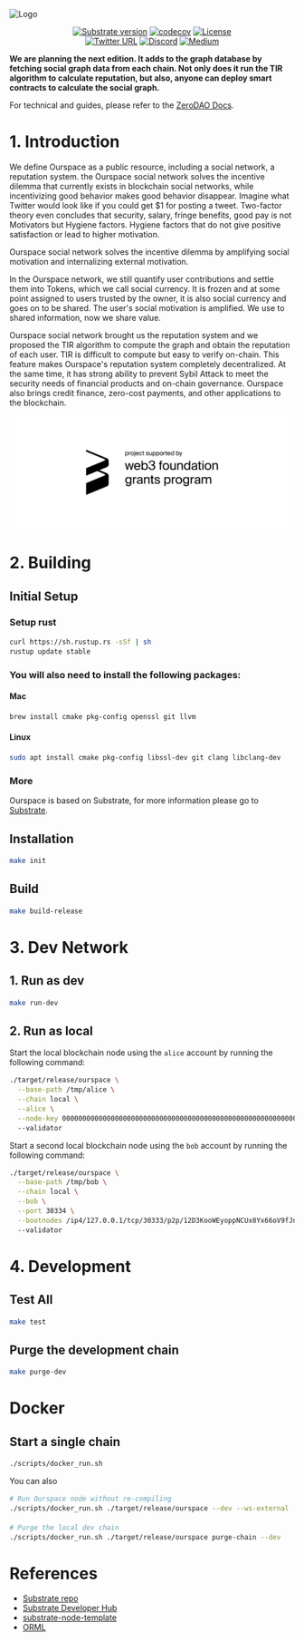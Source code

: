 ![Logo](https://pic.tom24h.com/orsourspace-index.png)

<div align="center">

[![Substrate version](https://img.shields.io/badge/Substrate-3.0.0-brightgreen?logo=Parity%20Substrate)](https://substrate.dev/)
[![codecov](https://codecov.io/gh/ZeroDAO/ourspace/branch/main/graph/badge.svg)](https://app.codecov.io/gh/ZeroDAO/ourspace)
[![License](https://img.shields.io/github/license/ZeroDAO/ourspace?color=green)](https://github.com/ZeroDAO/ourspace/blob/main/LICENSE)
 <br />
[![Twitter URL](https://img.shields.io/twitter/url?style=social&url=https%3A%2F%2Ftwitter.com%2Fzerodaonet)](https://twitter.com/zerodaonet)
[![Discord](https://img.shields.io/badge/Discord-gray?logo=discord)](https://discord.gg/K56C6jtr)
[![Medium](https://img.shields.io/badge/Medium-gray?logo=medium)](https://zerodao.medium.com/)

</div>

**We are planning the next edition. It adds to the graph database by fetching social graph data from each chain. Not only does it run the TIR algorithm to calculate reputation, but also, anyone can deploy smart contracts to calculate the social graph.**

For technical and guides, please refer to the [ZeroDAO Docs](https://docs.zerodao.net/).

# 1. Introduction

We define Ourspace as a public resource, including a social network, a reputation system. the Ourspace social network solves the incentive dilemma that currently exists in blockchain social networks, while incentivizing good behavior makes good behavior disappear. Imagine what Twitter would look like if you could get $1 for posting a tweet. Two-factor theory even concludes that security, salary, fringe benefits, good pay is not Motivators but Hygiene factors. Hygiene factors that do not give positive satisfaction or lead to higher motivation.

Ourspace social network solves the incentive dilemma by amplifying social motivation and internalizing external motivation.

In the Ourspace network, we still quantify user contributions and settle them into Tokens, which we call social currency. It is frozen and at some point assigned to users trusted by the owner, it is also social currency and goes on to be shared. The user's social motivation is amplified. We use to shared information, now we share value.

Ourspace social network brought us the reputation system and we proposed the TIR algorithm to compute the graph and obtain the reputation of each user. TIR is difficult to compute but easy to verify on-chain. This feature makes Ourspace's reputation system completely decentralized. At the same time, it has strong ability to prevent Sybil Attack to meet the security needs of financial products and on-chain governance. Ourspace also brings credit finance, zero-cost payments, and other applications to the blockchain.

![Web3 Grants](https://github.com/ZeroDAO/www.ourspace.network/blob/main/src/assets/images/w3f.svg)

# 2. Building

## Initial Setup

### Setup rust

```bash
curl https://sh.rustup.rs -sSf | sh
rustup update stable
```

### You will also need to install the following packages:

#### Mac

```bash
brew install cmake pkg-config openssl git llvm
```

#### Linux

```bash
sudo apt install cmake pkg-config libssl-dev git clang libclang-dev
```

### More

Ourspace is based on Substrate, for more information please go to [Substrate](https://docs.substrate.io/v3/getting-started/overview/).

## Installation

```bash
make init
```

## Build

```bash
make build-release
```

# 3. Dev Network

## 1. Run as dev

```bash
make run-dev
```

## 2. Run as local

Start the local blockchain node using the `alice` account by running the following command:

```bash
./target/release/ourspace \
  --base-path /tmp/alice \
  --chain local \
  --alice \
  --node-key 0000000000000000000000000000000000000000000000000000000000000001
  --validator
```

Start a second local blockchain node using the `bob` account by running the following command:

```bash
./target/release/ourspace \
  --base-path /tmp/bob \
  --chain local \
  --bob \
  --port 30334 \
  --bootnodes /ip4/127.0.0.1/tcp/30333/p2p/12D3KooWEyoppNCUx8Yx66oV9fJnriXwCcXwDDUA2kj6vnc6iDEp
  --validator
```

# 4. Development

## Test All

```bash
make test
```

## Purge the development chain

```bash
make purge-dev
```

# Docker

## Start a single chain

```bash
./scripts/docker_run.sh
```

You can also

```bash
# Run Ourspace node without re-compiling
./scripts/docker_run.sh ./target/release/ourspace --dev --ws-external

# Purge the local dev chain
./scripts/docker_run.sh ./target/release/ourspace purge-chain --dev
```

# References
- [Substrate repo](https://github.com/paritytech/substrate)
- [Substrate Developer Hub](https://substrate.dev/)
- [substrate-node-template](https://github.com/substrate-developer-hub/substrate-node-template)
- [ORML](https://github.com/open-web3-stack/open-runtime-module-library)
